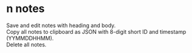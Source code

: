 # n notes

Save and edit notes with heading and body.  
Copy all notes to clipboard as JSON with 8-digit short ID and timestamp (YYMMDDHHMM).  
Delete all notes.